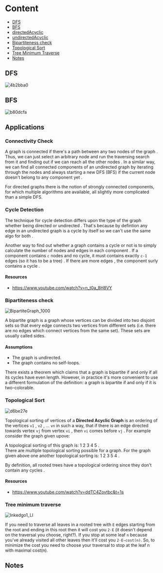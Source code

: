 # Content

- [DFS](https://github.com/A-bahaa/competitive-programming-algorithms/blob/main/Graph%20Traversal/DFS.cpp)
- [BFS](https://github.com/A-bahaa/competitive-programming-algorithms/blob/main/Graph%20Traversal/BFS.cpp)
- [directedAcyclic](https://github.com/A-bahaa/competitive-programming-algorithms/blob/main/Graph%20Traversal/directedAcyclic.cpp)
- [undirectedAcyclic](https://github.com/A-bahaa/competitive-programming-algorithms/blob/main/Graph%20Traversal/udirectedAcyclic.cpp)
- [Bipartiteness check](https://github.com/A-bahaa/competitive-programming-algorithms/blob/main/Graph%20Traversal/Bipartite.cpp)
- [Topological Sort](https://github.com/A-bahaa/competitive-programming-algorithms/blob/main/Graph%20Traversal/topSort.cpp)
- [Tree Minimum Traverse](https://github.com/A-bahaa/competitive-programming-algorithms/blob/main/Graph%20Traversal/minForest.cpp)
- [Notes](https://github.com/A-bahaa/competitive-programming-algorithms/blob/main/Graph%20Traversal/README.md#notes)


## DFS

![4b2bba0](https://user-images.githubusercontent.com/65967989/140500100-8625a116-0ca6-48aa-a918-010925d69c37.jpg)

## BFS

![b80dcfa](https://user-images.githubusercontent.com/65967989/140500167-e09747db-98e7-45ea-aa82-3c24f99828d5.jpg)



## Applications

### Connectivity Check

A graph is connected if there's a path between any two nodes of the graph . Thus, we can just select an arbitrary node and run the traversing search from it and finding out if we can reach all the other nodes . In a similar way, we can find all connected components of an undirected graph by iterating through the nodes and always starting a new DFS (BFS) if the current node doesn't belong to any component yet .

For directed graphs there is the notion of strongly connected components, for which multiple algorithms are available, all slightly more complicated than a simple DFS.

### Cycle Detection

The technique for cycle detection differs upon the type of the graph whether being directed or undirected . That's because by defintion any edge in an undirected graph is a cycle by itself so we can't use the same algo for both .

Another way to find out whether a graph contains a cycle or not is to simply calculate the number of nodes and edges in each component . If a component contains `c` nodes and no cycle, it must contains exactly `c-1` edges (so it has to be a tree) . If there are more edges , the component surly contains a cycle . 

#### Resources
- https://www.youtube.com/watch?v=n_t0a_8H8VY

### Bipartiteness check
![BipartiteGraph_1000](https://user-images.githubusercontent.com/65967989/141159210-d2dc597d-3a59-479a-a5d1-047b1265c5d3.gif)

A bipartite graph is a graph whose vertices can be divided into two disjoint sets so that every edge connects two vertices from different sets (i.e. there are no edges which connect vertices from the same set). These sets are usually called sides.

#### Assumptions
- The graph is undirected.
- The graph contains no self-loops.

There exists a theorem which claims that a graph is bipartite if and only if all its cycles have even length. However, in practice it's more convenient to use a different formulation of the definition: a graph is bipartite if and only if it is two-colorable.

### Topological Sort
![d6be27e](https://user-images.githubusercontent.com/65967989/141207081-13c511bf-8ce5-4b94-b655-b8e7682b3abb.png)

Topological sorting of vertices of a **Directed Acyclic Graph** is an ordering of the vertices `v1` , `v2` , ... `vn` in such a way, that if there is an edge directed towards vertex `vj`  from vertex `vi` , then `vi` comes before `vj` . For example consider the graph given upove:

A topological sorting of this graph is:   1 2 3 4 5 .  
There are multiple topological sorting possible for a graph. For the graph given above one another topological sorting is:  1 2 3 5 4 .

By definition, all rooted trees have a topological ordering since they don't contain any cycles .  

#### Resources
- https://www.youtube.com/watch?v=ddTC4Zovtbc&t=1s

### Tree minimum traverse
![Inkedgo1_LI](https://user-images.githubusercontent.com/65967989/141689459-3625e7db-f12e-4ca7-856a-0080f35b60c5.jpg)

If you need to traverse all leaves in a rooted tree with `E` edges starting from the root and ending in this root then it will cost you `2⋅E` (it doesn't depend on the traversal you choose, right?). If you stop at some leaf `n` because you've already visited all other leaves then it'll cost you `2⋅E−cost(n)`. So, to minimize the cost you need to choose your traversal to stop at the leaf n with maximal cost(n).

## Notes
